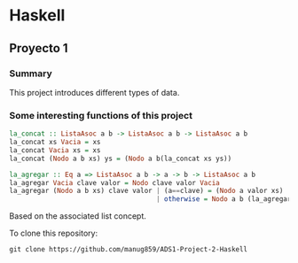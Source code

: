 # Haskell

## Proyecto 1

### Summary
This project introduces different types of data.

### Some interesting functions of this project 

``` haskell 
la_concat :: ListaAsoc a b -> ListaAsoc a b -> ListaAsoc a b 
la_concat xs Vacia = xs
la_concat Vacia xs = xs
la_concat (Nodo a b xs) ys = (Nodo a b(la_concat xs ys))

la_agregar :: Eq a => ListaAsoc a b -> a -> b -> ListaAsoc a b
la_agregar Vacia clave valor = Nodo clave valor Vacia
la_agregar (Nodo a b xs) clave valor | (a==clave) = (Nodo a valor xs)
                                     | otherwise = Nodo a b (la_agregar xs clave valor)
```
Based on the associated list concept.

To clone this repository:
```
git clone https://github.com/manug859/ADS1-Project-2-Haskell
```